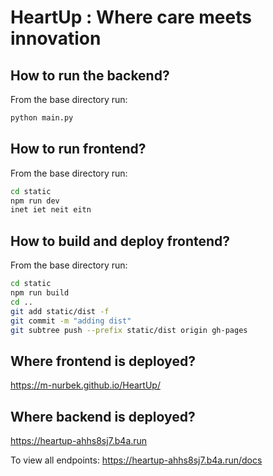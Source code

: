 # HeartUp : Where care meets innovation

## How to run the backend?
From the base directory run:
```bash
python main.py
```

## How to run frontend?
From the base directory run:
```bash
cd static
npm run dev
inet iet neit eitn 
```

## How to build and deploy frontend?
From the base directory run:
```bash
cd static
npm run build
cd ..
git add static/dist -f
git commit -m "adding dist"
git subtree push --prefix static/dist origin gh-pages
```

## Where frontend is deployed?
https://m-nurbek.github.io/HeartUp/

## Where backend is deployed?
https://heartup-ahhs8sj7.b4a.run

To view all endpoints:
https://heartup-ahhs8sj7.b4a.run/docs
